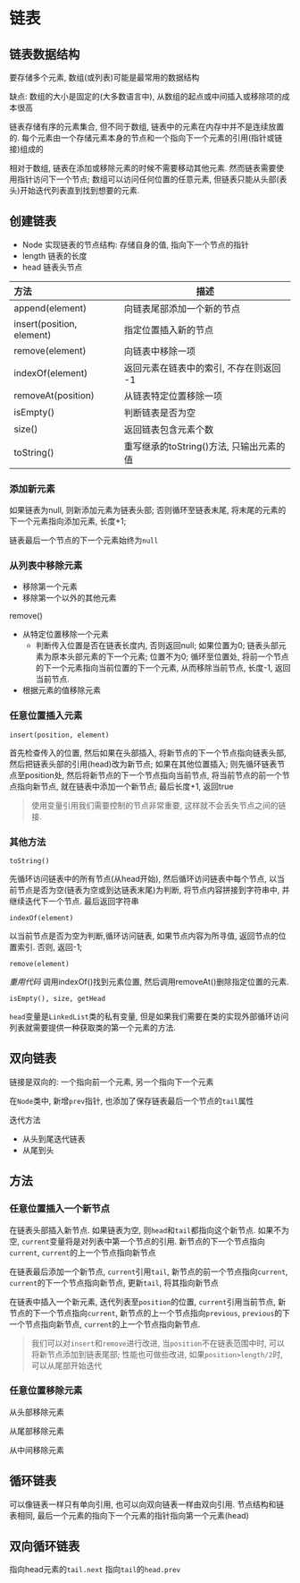 # 链表

## 链表数据结构

要存储多个元素, 数组(或列表)可能是最常用的数据结构

缺点: 数组的大小是固定的(大多数语言中), 从数组的起点或中间插入或移除项的成本很高

链表存储有序的元素集合, 但不同于数组, 链表中的元素在内存中并不是连续放置的. 每个元素由一个存储元素本身的节点和一个指向下一个元素的引用(指针或链接)组成的

相对于数组, 链表在添加或移除元素的时候不需要移动其他元素. 然而链表需要使用指针访问下一个节点; 数组可以访问任何位置的任意元素, 但链表只能从头部(表头)开始迭代列表直到找到想要的元素.

## 创建链表

* Node 实现链表的节点结构: 存储自身的值, 指向下一个节点的指针
* length 链表的长度
* head 链表头节点

方法|描述
:--|--
append(element) | 向链表尾部添加一个新的节点
insert(position, element) | 指定位置插入新的节点
remove(element) | 向链表中移除一项
indexOf(element) | 返回元素在链表中的索引, 不存在则返回 -1
removeAt(position) | 从链表特定位置移除一项
isEmpty() | 判断链表是否为空
size() | 返回链表包含元素个数
toString() | 重写继承的toString()方法, 只输出元素的值

### 添加新元素

如果链表为null, 则新添加元素为链表头部; 否则循环至链表末尾, 将末尾的元素的下一个元素指向添加元素, 长度+1;

链表最后一个节点的下一个元素始终为`null`

### 从列表中移除元素

* 移除第一个元素
* 移除第一个以外的其他元素

remove()

* 从特定位置移除一个元素
  * 判断传入位置是否在链表长度内, 否则返回null; 如果位置为0; 链表头部元素为原本头部元素的下一个元素; 位置不为0; 循环至位置处, 将前一个节点的下一个元素指向当前位置的下一个元素, 从而移除当前节点, 长度-1, 返回当前节点.
* 根据元素的值移除元素

### 任意位置插入元素

`insert(position, element)`

首先检查传入的位置, 然后如果在头部插入, 将新节点的下一个节点指向链表头部, 然后把链表头部的引用(head)改为新节点; 如果在其他位置插入; 则先循环链表节点至position处, 然后将新节点的下一个节点指向当前节点, 将当前节点的前一个节点指向新节点, 就在链表中添加一个新节点; 最后长度+1, 返回true

> 使用变量引用我们需要控制的节点非常重要, 这样就不会丢失节点之间的链接.

### 其他方法

`toString()`

先循环访问链表中的所有节点(从head开始), 然后循环访问链表中每个节点, 以当前节点是否为空(链表为空或到达链表末尾)为判断, 将节点内容拼接到字符串中, 并继续迭代下一个节点. 最后返回字符串

`indexOf(element)`

以当前节点是否为空为判断,循环访问链表, 如果节点内容为所寻值, 返回节点的位置索引. 否则, 返回-1;

`remove(element)`

*重用代码* 调用indexOf()找到元素位置, 然后调用removeAt()删除指定位置的元素.

`isEmpty(), size, getHead`

`head`变量是`LinkedList`类的私有变量, 但是如果我们需要在类的实现外部循环访问列表就需要提供一种获取类的第一个元素的方法.

## 双向链表

链接是双向的: 一个指向前一个元素, 另一个指向下一个元素

在`Node`类中, 新增`prev`指针, 也添加了保存链表最后一个节点的`tail`属性

迭代方法

* 从头到尾迭代链表
* 从尾到头

## 方法

### 任意位置插入一个新节点

在链表头部插入新节点. 如果链表为空, 则`head`和`tail`都指向这个新节点. 如果不为空, `current`变量将是对列表中第一个节点的引用. 新节点的下一个节点指向`current`, `current`的上一个节点指向新节点

在链表最后添加一个新节点, `current`引用`tail`, 新节点的前一个节点指向`current`, `current`的下一个节点指向新节点, 更新`tail`, 将其指向新节点

在链表中插入一个新元素, 迭代列表至`position`的位置, `current`引用当前节点, 新节点的下一个节点指向`current`, 新节点的上一个节点指向`previous`, `previous`的下一个节点指向新节点, `current`的上一个节点指向新节点.

> 我们可以对`insert`和`remove`进行改进, 当`position`不在链表范围中时, 可以将新节点添加到链表尾部; 性能也可做些改进, 如果`position>length/2`时, 可以从尾部开始迭代

### 任意位置移除元素

从头部移除元素

从尾部移除元素

从中间移除元素

## 循环链表

可以像链表一样只有单向引用, 也可以向双向链表一样由双向引用. 节点结构和链表相同, 最后一个元素的指向下一个元素的指针指向第一个元素(head)

## 双向循环链表

指向head元素的`tail.next` 指向`tail`的`head.prev`